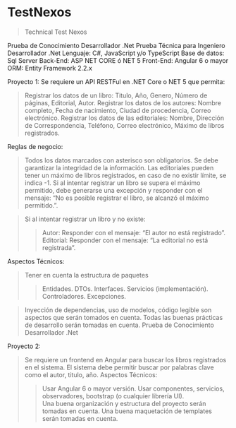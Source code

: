 # TestNexos
>Technical Test Nexos

Prueba de Conocimiento Desarrollador .Net
Prueba Técnica para Ingeniero Desarrollador .Net
Lenguaje: C#, JavaScript y/o TypeScript
Base de datos: Sql Server
Back-End: ASP NET CORE ó NET 5
Front-End: Angular 6 o mayor
ORM: Entity Framework 2.2.x

Proyecto 1:
Se requiere un API RESTFul en .NET Core o NET 5 que permita:
> Registrar los datos de un libro: Titulo, Año, Genero, Número de páginas, Editorial, Autor.
> Registrar los datos de los autores: Nombre completo, Fecha de nacimiento, Ciudad de procedencia, Correo electrónico.
> Registrar los datos de las editoriales: Nombre, Dirección de Correspondencia, Teléfono, Correo electrónico, Máximo de libros registrados.

Reglas de negocio:
> Todos los datos marcados con asterisco son obligatorios.
> Se debe garantizar la integridad de la información.
> Las editoriales pueden tener un máximo de libros registrados, en caso de no existir límite, se indica -1.
> Si al intentar registrar un libro se supera el máximo permitido, debe generarse una excepción y responder con el mensaje: “No es posible registrar el libro, se alcanzó el máximo permitido.”.

> Si al intentar registrar un libro y no existe:
> > Autor: Responder con el mensaje: “El autor no está registrado”.
> > Editorial: Responder con el mensaje: “La editorial no está registrada”.

Aspectos Técnicos:
> Tener en cuenta la estructura de paquetes
> > Entidades.
> > DTOs.
> > Interfaces.
> > Servicios (implementación).
> > Controladores.
> > Excepciones.

> Inyección de dependencias, uso de modelos, código legible son aspectos que serán tomados en cuenta.
> Todas las buenas prácticas de desarrollo serán tomadas en cuenta.
> Prueba de Conocimiento Desarrollador .Net

Proyecto 2:
> Se requiere un frontend en Angular para buscar los libros registrados en el sistema.
> El sistema debe permitir buscar por palabras clave como el autor, titulo, año.
> Aspectos Técnicos:
> > Usar Angular 6 o mayor versión.
> > Usar componentes, servicios, observadores, bootstrap (o cualquier librería UI). <br>
> > Una buena organización y estructura del proyecto serán tomadas en cuenta.
> > Una buena maquetación de templates serán tomadas en cuenta.

